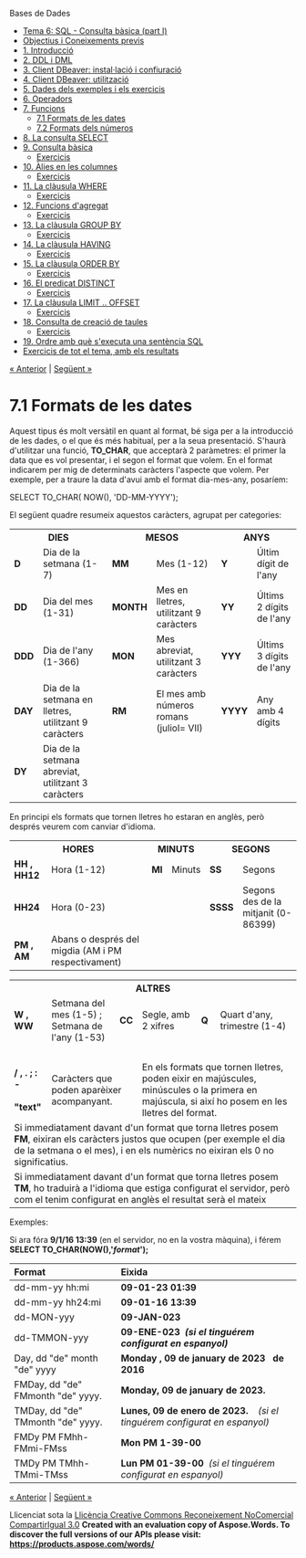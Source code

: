 Bases de Dades

- [Tema 6: SQL - Consulta bàsica (part I)](index.md)
- [Objectius i Coneixements previs](objectius_i_coneixements_previs.md)
- [1. Introducció](1_introducci.md)
- [2. DDL i DML](2_ddl_i_dml.md)
- [3. Client DBeaver: instal·lació i confiuració](3_client_dbeaver_installaci_i_confiuraci.md)
- [4. Client DBeaver: utilització](4_client_dbeaver_utilitzaci.md)
- [5. Dades dels exemples i els exercicis](5_dades_dels_exemples_i_els_exercicis.md)
- [6. Operadors](6_operadors.md)
- [7. Funcions](7_funcions.md) 
  - [7.1 Formats de les dates](71_formats_de_les_dates.md)
  - [7.2 Formats dels números](72_formats_dels_nmeros.md)
- [8. La consulta SELECT](8_la_consulta_select.md)
- [9. Consulta bàsica](9_consulta_bsica.md) 
  - [Exercicis](exercicis.md)
- [10. Àlies en les columnes](10_lies_en_les_columnes.md) 
  - [Exercicis](exercicis0.md)
- [11. La clàusula WHERE](11_la_clusula_where.md) 
  - [Exercicis](exercicis1.md)
- [12. Funcions d'agregat](12_funcions_dagregat.md) 
  - [Exercicis](exercicis2.md)
- [13. La clàusula GROUP BY](13_la_clusula_group_by.md) 
  - [Exercicis](exercicis3.md)
- [14. La clàusula HAVING](14_la_clusula_having.md) 
  - [Exercicis](exercicis4.md)
- [15. La clàusula ORDER BY](15_la_clusula_order_by.md) 
  - [Exercicis](exercicis5.md)
- [16. El predicat DISTINCT](16_el_predicat_distinct.md) 
  - [Exercicis](exercicis6.md)
- [17. La clàusula LIMIT .. OFFSET](17_la_clusula_limit__offset.md) 
  - [Exercicis](exercicis7.md)
- [18. Consulta de creació de taules](18_consulta_de_creaci_de_taules.md) 
  - [Exercicis](exercicis8.md)
- [19. Ordre amb què s'executa una sentència SQL](19_ordre_amb_qu_sexecuta_una_sentncia_sql.md)
- [Exercicis de tot el tema, amb els resultats](exercicis_de_tot_el_tema_amb_els_resultats.md)

[« Anterior](7_funcions.md) | [Següent »](72_formats_dels_nmeros.md)
# <a name="main"></a>**7.1 Formats de les dates**
Aquest tipus és molt versàtil en quant al format, bé siga per a la introducció de les dades, o el que és més habitual, per a la seua presentació. S'haurà d'utilitzar una funció, **TO\_CHAR**, que acceptarà 2 paràmetres: el primer la data que es vol presentar, i el segon el format que volem. En el format indicarem per mig de determinats caràcters l'aspecte que volem. Per exemple, per a traure la data d'avui amb el format dia-mes-any, posaríem:

SELECT TO\_CHAR( NOW(), 'DD-MM-YYYY');

El següent quadre resumeix aquestos caràcters, agrupat per categories:

<table><tr><th colspan="2" valign="top"><b>DIES</b></th><th colspan="2" valign="top"><b>MESOS</b></th><th colspan="2" valign="top"><b>ANYS</b></th></tr>
<tr><td><b>D</b></td><td>Dia de la setmana (1-7)</td><td><b>MM</b></td><td>Mes (1-12)</td><td><b>Y</b></td><td>Últim dígit de l'any</td></tr>
<tr><td><b>DD</b></td><td>Dia del mes (1-31)</td><td><b>MONTH</b> </td><td>Mes en lletres, utilitzant 9 caràcters</td><td><b>YY</b> </td><td>Últims 2 dígits de l'any</td></tr>
<tr><td><b>DDD</b> </td><td>Dia de l'any (1-366)</td><td><b>MON</b> </td><td>Mes abreviat, utilitzant 3 caràcters</td><td><b>YYY</b> </td><td>Últims 3 dígits de l'any</td></tr>
<tr><td><b>DAY</b> </td><td>Dia de la setmana en lletres, utilitzant 9 caràcters</td><td><b>RM</b> </td><td>El mes amb números romans (juliol= VII)</td><td><b>YYYY</b> </td><td>Any amb 4 dígits</td></tr>
<tr><td><b>DY</b> </td><td>Dia de la setmana abreviat, utilitzant 3 caràcters</td><td> </td><td> </td><td></td><td> </td></tr>
</table>

En principi els formats que tornen lletres ho estaran en anglès, però després veurem com canviar d'idioma.

<table><tr><th colspan="2" valign="top"><b>HORES</b></th><th colspan="2" valign="top"><b>MINUTS</b></th><th colspan="2" valign="top"><b>SEGONS</b></th></tr>
<tr><td><b>HH , HH12</b> </td><td>Hora (1-12)</td><td><b>MI</b> </td><td>Minuts</td><td><b>SS</b> </td><td>Segons</td></tr>
<tr><td><b>HH24</b> </td><td>Hora (0-23)</td><td> </td><td> </td><td><b>SSSS</b> </td><td>Segons des de la mitjanit (0-86399)</td></tr>
<tr><td><b>PM , AM</b></td><td>Abans o després del migdia (AM i PM respectivament)</td><td> </td><td> </td><td> </td><td> </td></tr>
</table>



<table><tr><th colspan="6"><b>ALTRES</b></th></tr>
<tr><td><b>W , WW</b> </td><td>Setmana del mes (1-5) ; Setmana de l'any (1-53)</td><td><b>CC</b> </td><td>Segle, amb 2 xifres</td><td><b>Q</b> </td><td>Quart d'any, trimestre (1-4)</td></tr>
<tr><td colspan="6"> </td></tr>
<tr><td><b>/ , . ; : - <br><espai en blanc> <br>"text"</b> </td><td colspan="2">Caràcters que poden aparèixer acompanyant.</td><td colspan="3">En els formats que tornen lletres, poden eixir en majúscules, minúscules o la primera en majúscula, si així ho posem en les lletres del format.</td></tr>
<tr><td colspan="6">Si immediatament davant d'un format que torna lletres posem <b>FM</b>, eixiran els caràcters justos que ocupen (per exemple el dia de la setmana o el mes), i en els numèrics no eixiran els 0 no significatius.</td></tr>
<tr><td colspan="6">Si immediatament davant d'un format que torna lletres posem <b>TM</b>, ho traduirà a l'idioma que estiga configurat el servidor, però com el tenim configurat en anglès el resultat serà el mateix</td></tr>
</table>


Exemples:

Si ara fóra **9/1/16 13:39** (en el servidor, no en la vostra màquina), i férem **SELECT TO\_CHAR(NOW(),'*format*');**

|Format|Eixida|
| :- | :- |
|dd-mm-yy hh:mi|**09-01-23 01:39**|
|dd-mm-yy hh24:mi|**09-01-16 13:39**|
|dd-MON-yyy|**09-JAN-023**|
|dd-TMMON-yyy|**09-ENE-023  *(si el tinguérem configurat en espanyol)***|
|Day, dd "de" month "de" yyyy|**Monday , 09 de january de 2023   de 2016**|
|FMDay, dd "de" FMmonth "de" yyyy.|**Monday, 09 de january de 2023.**|
|TMDay, dd "de" TMmonth "de" yyyy.|**Lunes, 09 de enero de 2023.**    *(si el tinguérem configurat en espanyol)*|
|FMDy PM FMhh-FMmi-FMss|**Mon PM 1-39-00**|
|TMDy PM TMhh-TMmi-TMss|**Lun PM 01-39-00**  *(si el tinguérem configurat en espanyol)*|

[« Anterior](7_funcions.md) | [Següent »](72_formats_dels_nmeros.md)

Llicenciat sota la [Llicència Creative Commons Reconeixement NoComercial CompartirIgual 3.0](http://creativecommons.org/licenses/by-nc-sa/3.0/)
**Created with an evaluation copy of Aspose.Words. To discover the full versions of our APIs please visit: https://products.aspose.com/words/**
